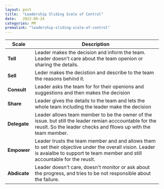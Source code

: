 ```yaml
---
layout: post
title:  "Leadership Sliding Scale of Control"
date:   2022-09-24
categories: PM
premalink: "leadership-sliding-scale-of-control" 
---
```




| Scale | Description| 
|-|-|
|**Tell** | Leader makes the decision and inform the team. Leader doesn't care about the team openion or sharing the details.| 
| **Sell** | Leder makes the decistion and describe to the team the reasons behind it. 
| **Consult** | Leader asks the team for for their openions and suggestions and then makes the decision |
| **Share** | Leader gives the details to the team and lets the whole team including the leader make the decision |
| **Delegate** | Leader allows team member to be the owner of the issue. but still the leader remian acccountable for the reuslt. So the leader checks and fllows up with the team member. | 
| **Empower** | Leader trusts the team member and and allows them to set their objective under the overall vision. Leader is avaialbe to support te team member and still accountable for the reuslt.    
| **Abdicate** | Leader doesn't care, doesn't monitor or ask about the progress, and tries to be not responsible about the failure.